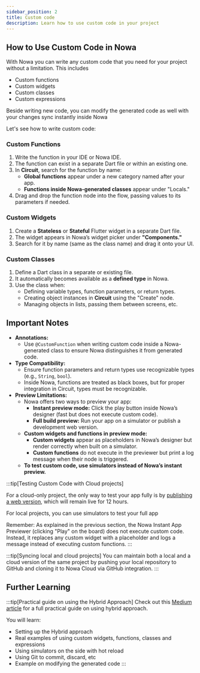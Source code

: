 ```yaml
---
sidebar_position: 2
title: Custom code
description: Learn how to use custom code in your project  
---
```


## How to Use Custom Code in Nowa
With Nowa you can write any custom code that you need for your project without a limitation. This includes
- Custom functions
- Custom widgets
- Custom classes
- Custom expressions

Beside writing new code, you can modify the generated code as well with your changes sync instantly inside Nowa

Let's see how to write custom code:

### Custom Functions

1. Write the function in your IDE or Nowa IDE.
2. The function can exist in a separate Dart file or within an existing one.
3. In **Circuit**, search for the function by name:
   - **Global functions** appear under a new category named after your app.
   - **Functions inside Nowa-generated classes** appear under "Locals."
4. Drag and drop the function node into the flow, passing values to its parameters if needed.

### Custom Widgets

1. Create a **Stateless** or **Stateful** Flutter widget in a separate Dart file.
2. The widget appears in Nowa’s widget picker under **"Components."**
3. Search for it by name (same as the class name) and drag it onto your UI.

### Custom Classes

1. Define a Dart class in a separate or existing file.
2. It automatically becomes available as a **defined type** in Nowa.
3. Use the class when:
   - Defining variable types, function parameters, or return types.
   - Creating object instances in **Circuit** using the "Create" node.
   - Managing objects in lists, passing them between screens, etc.

## Important Notes

- **Annotations:**
  - Use `@CustomFunction` when writing custom code inside a Nowa-generated class to ensure Nowa distinguishes it from generated code.
- **Type Compatibility:**
  - Ensure function parameters and return types use recognizable types (e.g., `String`, `bool`).
  - Inside Nowa, functions are treated as black boxes, but for proper integration in Circuit, types must be recognizable.
- **Preview Limitations:**
  - Nowa offers two ways to preview your app:
    - **Instant preview mode:** Click the play button inside Nowa’s designer (fast but does not execute custom code).
    - **Full build preview:** Run your app on a simulator or publish a development web version.
  - **Custom widgets and functions in preview mode:**
    - **Custom widgets** appear as placeholders in Nowa’s designer but render correctly when built on a simulator.
    - **Custom functions** do not execute in the previewer but print a log message when their node is triggered.
  - **To test custom code, use simulators instead of Nowa’s instant preview.**

:::tip[Testing Custom Code with Cloud projects]

For a cloud-only project, the only way to test your app fully is by [publishing a web version](../../version-cont-deploy/deployment/web-deploy.mdx), which will remain live for 12 hours.

For local projects, you can use simulators to test your full app

Remember: As explained in the previous section, the Nowa Instant App Previewer (clicking "Play" on the board) does not execute custom code. Instead, it replaces any custom widget with a placeholder and logs a message instead of executing custom functions.
:::

:::tip[Syncing local and cloud projects]
You can maintain both a local and a cloud version of the same project by pushing your local repository to GitHub and cloning it to Nowa Cloud via GitHub integration.
:::


## Further Learning

:::tip[Practical guide on using the Hybrid Approach]
Check out this [Medium article](https://medium.com/@nowa.dev/nowas-hybrid-approach-boosting-flutter-productivity-with-visual-code-magic-sync-5d93b234ab9f) for a full practical guide on using hybrid approach.

You will learn:
- Setting up the Hybrid approach
- Real examples of using custom widgets, functions, classes and expressions
- Using simulators on the side with hot reload
- Using Git to commit, discard, etc
- Example on modifying the generated code 
:::


